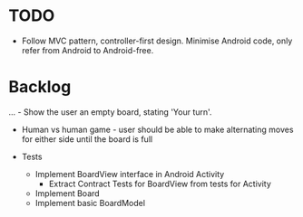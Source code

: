 TODO
====

- Follow MVC pattern, controller-first design. Minimise Android code, only refer from Android to Android-free.

Backlog
=======

... - Show the user an empty board, stating 'Your turn'.
- Human vs human game - user should be able to make alternating moves for either side until the board is full

- Tests
  - Implement BoardView interface in Android Activity
      - Extract Contract Tests for BoardView from tests for Activity
  - Implement Board
  - Implement basic BoardModel

